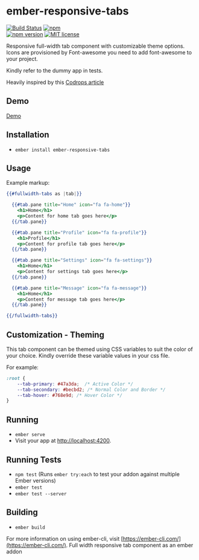 # ember-responsive-tabs

[![Build Status](https://travis-ci.org/rajasegar/ember-responsive-tabs.svg?branch=master)](https://travis-ci.org/rajasegar/ember-responsive-tabs) 
[![npm](https://img.shields.io/npm/dm/ember-responsive-tabs.svg)](https://www.npmjs.com/package/ember-responsive-tabs)  
[![npm version](http://img.shields.io/npm/v/ember-responsive-tabs.svg?style=flat)](https://npmjs.org/package/ember-responsive-tabs "View this project on npm")
[![MIT license](http://img.shields.io/badge/license-MIT-brightgreen.svg)](http://opensource.org/licenses/MIT)


Responsive full-width tab component with customizable theme options.
Icons are provisioned by Font-awesome you need to add font-awesome to your project.

Kindly refer to the dummy app in tests.

Heavily inspired by this [Codrops article](https://tympanus.net/codrops/2014/03/21/responsive-full-width-tabs/)

## Demo

[Demo](http://present-quiet.surge.sh/)


## Installation

* `ember install ember-responsive-tabs`


## Usage

Example markup:

```hbs
{{#fullwidth-tabs as |tab|}}

  {{#tab.pane title="Home" icon="fa fa-home"}}
    <h1>Home</h1>
    <p>Content for home tab goes here</p>
  {{/tab.pane}}

  {{#tab.pane title="Profile" icon="fa fa-profile"}}
    <h1>Profile</h1>
    <p>Content for profile tab goes here</p>
  {{/tab.pane}}

  {{#tab.pane title="Settings" icon="fa fa-settings"}}
    <h1>Home</h1>
    <p>Content for settings tab goes here</p>
  {{/tab.pane}}

  {{#tab.pane title="Message" icon="fa fa-message"}}
    <h1>Home</h1>
    <p>Content for message tab goes here</p>
  {{/tab.pane}}

{{/fullwidth-tabs}}
```

## Customization - Theming

This tab component can be themed using CSS variables to suit the color of your choice.
Kindly override these variable values in your css file.

For example:

```css
:root {
    --tab-primary: #47a3da;  /* Active Color */
    --tab-secondary: #becbd2; /* Normal Color and Border */
    --tab-hover: #768e9d; /* Hover Color */
}
```

## Running

* `ember serve`
* Visit your app at [http://localhost:4200](http://localhost:4200).

## Running Tests

* `npm test` (Runs `ember try:each` to test your addon against multiple Ember versions)
* `ember test`
* `ember test --server`

## Building

* `ember build`

For more information on using ember-cli, visit [https://ember-cli.com/](https://ember-cli.com/).
Full width responsive tab component as an ember addon
